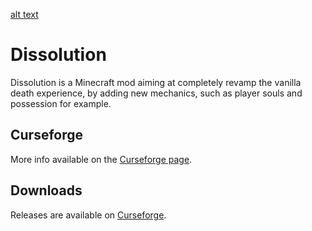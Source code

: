 [alt text](https://media-elerium.cursecdn.com/attachments/222/888/banner.png)

# Dissolution
Dissolution is a Minecraft mod aiming at completely revamp the vanilla death experience, by adding new mechanics, such as player souls and possession for example.

## Curseforge
More info available on the [Curseforge page](https://minecraft.curseforge.com/projects/dissolution).

## Downloads
Releases are available on [Curseforge](https://minecraft.curseforge.com/projects/dissolution/files).
